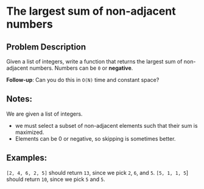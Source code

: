 # The largest sum of non-adjacent numbers

## **Problem Description**

Given a list of integers, write a function that returns the largest sum of non-adjacent numbers.
Numbers can be `0` or **negative**.

 **Follow-up**: Can you do this in `O(N)` time and constant space?

## **Notes:**
We are given a list of integers.
- we must select a subset of non-adjacent elements such that their sum is maximized.
- Elements can be 0 or negative, so skipping is sometimes better.

## **Examples:**
`[2, 4, 6, 2, 5]` should return `13`, since we pick `2`, `6`, and `5`.
`[5, 1, 1, 5`] should return `10`, since we pick `5` and `5`.
